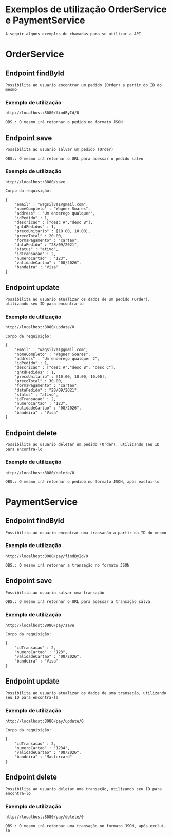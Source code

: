 # Exemplos de utilização OrderService e PaymentService

    A seguir alguns exemplos de chamadas para se utilizar a API

# OrderService

## Endpoint findById

    Possibilita ao usuario encontrar um pedido (Order) a partir do ID do mesmo

### Exemplo de utilização

    http://localhost:8080/findById/0

    OBS.: O mesmo irá retornar o pedido no formato JSON

## Endpoint save

    Possibilita ao usuario salvar um pedido (Order)

    OBS.: O mesmo irá retornar o URL para acessar o pedido salvo

### Exemplo de utilização

    http://localhost:8080/save

    Corpo da requisição:

    {
        "email" : "wagsilva1@gmail.com", 
        "nomeCompleto" : "Wagner Soares", 
        "address" : "Um endereço qualquer", 
        "idPedido" : 1, 
        "descricao" : ["desc A","desc B"],
        "qntdPedidos" : 1, 
        "precoUnitario" : [10.00, 10.00], 
        "precoTotal" : 20.00, 
        "formaPagamento" : "cartao", 
        "dataPedido" : "28/09/2021",
        "status" : "ativo", 
        "idTransacao" : 2, 
        "numeroCartao" : "123", 
        "validadeCartao" : "08/2026", 
        "bandeira" : "Visa"
    }

## Endpoint update

    Possibilita ao usuario atualizar os dados de um pedido (Order), utilizando seu ID para encontra-lo

### Exemplo de utilização

    http://localhost:8080/update/0

    Corpo da requisição:

    {
        "email" : "wagsilva1@gmail.com", 
        "nomeCompleto" : "Wagner Soares", 
        "address" : "Um endereço qualquer 2", 
        "idPedido" : 1, 
        "descricao" : ["desc A","desc B", "desc C"],
        "qntdPedidos" : 1, 
        "precoUnitario" : [10.00, 10.00, 10.00], 
        "precoTotal" : 30.00, 
        "formaPagamento" : "cartao", 
        "dataPedido" : "28/09/2021",
        "status" : "ativo", 
        "idTransacao" : 2, 
        "numeroCartao" : "123", 
        "validadeCartao" : "08/2026", 
        "bandeira" : "Visa"
    }

## Endpoint delete

    Possibilita ao usuario deletar um pedido (Order), utilizando seu ID para encontra-lo

### Exemplo de utilização

    http://localhost:8080/delete/0

    OBS.: O mesmo irá retornar o pedido no formato JSON, após exclui-lo

# PaymentService

## Endpoint findById

    Possibilita ao usuario encontrar uma transacão a partir da ID do mesmo

### Exemplo de utilização

    http://localhost:8080/pay/findById/0

    OBS.: O mesmo irá retornar a transação no formato JSON

## Endpoint save

    Possibilita ao usuario salvar uma transação

    OBS.: O mesmo irá retornar o URL para acessar a transação salva

### Exemplo de utilização

    http://localhost:8080/pay/save

    Corpo da requisição:

    { 
        "idTransacao" : 2, 
        "numeroCartao" : "123", 
        "validadeCartao" : "08/2026", 
        "bandeira" : "Visa"
    }

## Endpoint update

    Possibilita ao usuario atualizar os dados de uma transação, utilizando seu ID para encontra-la

### Exemplo de utilização

    http://localhost:8080/pay/update/0

    Corpo da requisição:

    {
        "idTransacao" : 2, 
        "numeroCartao" : "1234", 
        "validadeCartao" : "08/2026", 
        "bandeira" : "Mastercard"
    }

## Endpoint delete

    Possibilita ao usuario deletar uma transação, utilizando seu ID para encontra-lo

### Exemplo de utilização

    http://localhost:8080/pay/delete/0

    OBS.: O mesmo irá retornar uma transação no formato JSON, após exclui-la